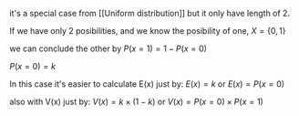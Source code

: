 it's a special case from [[Uniform distribution]] but it only have length of 2.

If we have only 2 posibilities, and we know the posibility of one,
$X=\{0,\,1\}$

we can conclude the other by
$P(x=1) = 1-P(x=0)$

$P(x=0) = k$


In this case it's easier to calculate E(x)
just by:
$E(x) = k$ or $E(x) = P(x=0)$

also with V(x) just by:
$V(x) = k\times(1-k)$ or $V(x) = P(x=0)\times P(x=1)$
